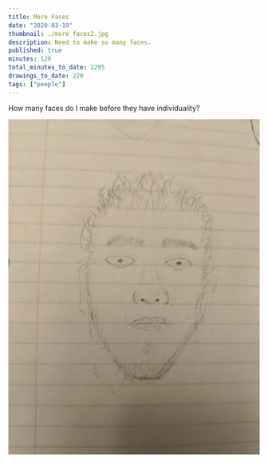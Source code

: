 ```yaml
---
title: More Faces
date: "2020-03-19"
thumbnail: ./more_faces2.jpg
description: Need to make so many faces.
published: true
minutes: 120
total_minutes_to_date: 2295
drawings_to_date: 220
tags: ["people"]
---
```


How many faces do I make before they have individuality?

![Profiles](./more_faces1.jpg)
